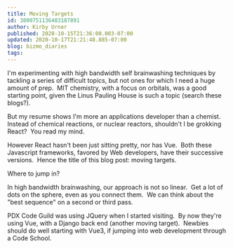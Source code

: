```yaml
---
title: Moving Targets
id: 3800751136483187891
author: Kirby Urner
published: 2020-10-15T21:36:00.003-07:00
updated: 2020-10-17T21:21:48.885-07:00
blog: bizmo_diaries
tags: 
---
```


[](https://www.flickr.com/photos/kirbyurner/24190769850/in/album-72157664250599655/)

I'm experimenting with high bandwidth self brainwashing techniques by tackling a series of difficult topics, but not ones for which I need a huge amount of prep.  MIT chemistry, with a focus on orbitals, was a good starting point, given the Linus Pauling House is such a topic (search these blogs?). 

But my resume shows I'm more an applications developer than a chemist.  Instead of chemical reactions, or nuclear reactors, shouldn't I be grokking React?  You read my mind.

However React hasn't been just sitting pretty, nor has Vue.  Both these Javascript frameworks, favored by Web developers, have their successive versions.  Hence the title of this blog post: moving targets.

Where to jump in?  

In high bandwidth brainwashing, our approach is not so linear.  Get a lot of dots on the sphere, even as you connect them.  We can think about the "best sequence" on a second or third pass.

PDX Code Guild was using JQuery when I started visiting.  By now they're using Vue, with a Django back end (another moving target).  Newbies should do well starting with Vue3, if jumping into web development through a Code School.